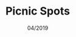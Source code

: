 ---
title: Picnic Spots
date: 04/2019
description: >-
  Website created at HackBordeaux in 24 hours. View, add and review the best places to eat your tuna sweetcorn sandwiches.
tags:
---